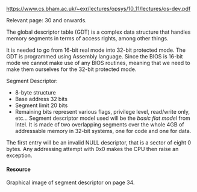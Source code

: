 https://www.cs.bham.ac.uk/~exr/lectures/opsys/10_11/lectures/os-dev.pdf 

Relevant page: 30 and onwards.

The global descriptor table (GDT) is a complex data structure that handles memory segments in terms of access rights, among other things.

It is needed to go from 16-bit real mode into 32-bit protected mode. The GDT is programmed using Assembly language. Since the BIOS is 16-bit mode we cannot make use of any BIOS routines, meaning that we need to make them ourselves for the 32-bit protected mode.

Segment Descriptor: 
- 8-byte structure
- Base address 32 bits
- Segment limit 20 bits
- Remaining bits represent various flags, privilege level, read/write only, etc...
Segment descriptor model used will be the _basic flat model_ from Intel.
It is made of two overlapping segments over the whole 4GB of addressable memory in 32-bit systems, one for code and one for data.

The first entry will be an invalid NULL descriptor, that is a sector of eight 0 bytes. Any addressing attempt with 0x0 makes the CPU then raise an exception.

#### Resource
Graphical image of segment descriptor on page 34.

